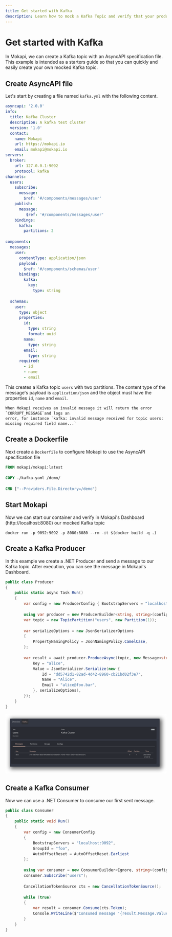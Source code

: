 ```yaml
---
title: Get started with Kafka
description: Learn how to mock a Kafka Topic and verify that your producer generates valid messages according your AsyncAPI specification.
---
```


# Get started with Kafka

In Mokapi, we can create a Kafka topic with an AsyncAPI specification file. This example is
intended as a starters guide so that you can quickly and easily create your own mocked Kafka 
topic.

## Create AsyncAPI file

Let's start by creating a file named `kafka.yml` with the following content.

```yaml
asyncapi: '2.0.0'
info:
  title: Kafka Cluster
  description: A kafka test cluster
  version: '1.0'
  contact:
    name: Mokapi
    url: https://mokapi.io
    email: mokapi@mokapi.io
servers:
  broker:
    url: 127.0.0.1:9092
    protocol: kafka
channels:
  users:
    subscribe:
      message:
        $ref: '#/components/messages/user'
    publish:
      message:
         $ref: '#/components/messages/user'
    bindings:
      kafka:
        partitions: 2

components:
  messages:
    user:
      contentType: application/json
      payload:
        $ref: '#/components/schemas/user'
      bindings:
        kafka:
          key:
            type: string

  schemas:
    user:
      type: object
      properties:
        id:
          type: string
          format: uuid
        name:
          type: string
        email:
          type: string
      required:
        - id
        - name
        - email
```

This creates a Kafka topic `users` with two partitions. The content type of the message's payload 
is `application/json` and the object must have the properties `id`, `name` and `email`.

``` box=info
When Mokapi receives an invalid message it will return the error `CORRUPT_MESSAGE`and logs an
error, for instance `kafka: invalid message received for topic users: missing required field name...`
```

## Create a Dockerfile

Next create a `Dockerfile` to configure Mokapi to use the AsyncAPI specification file

```dockerfile
FROM mokapi/mokapi:latest

COPY ./kafka.yaml /demo/

CMD ["--Providers.File.Directory=/demo"]
```

## Start Mokapi

Now we can start our container and verify in Mokapi's Dashboard (http://localhost:8080) our mocked Kafka topic

```
docker run -p 9092:9092 -p 8080:8080 --rm -it $(docker build -q .)
```

## Create a Kafka Producer

In this example we create a .NET Producer and send a message to our Kafka topic. After execution,
you can see the message in Mokapi's Dashboard.

```csharp
public class Producer
{
    public static async Task Run()
    {
        var config = new ProducerConfig { BootstrapServers = "localhost:9092" };

        using var producer = new ProducerBuilder<string, string>(config).Build();
        var topic = new TopicPartition("users", new Partition(1));

        var serializeOptions = new JsonSerializerOptions
        {
            PropertyNamingPolicy = JsonNamingPolicy.CamelCase,
        };
        
        var result = await producer.ProduceAsync(topic, new Message<string, string> {
            Key = "alice",
            Value = JsonSerializer.Serialize(new {
                Id = "dd5742d1-82ad-4d42-8960-cb21bd02f3e7",
                Name = "Alice",
                Email = "alice@foo.bar",
            }, serializeOptions),
        });
    }
}
```

<img src="/docs/examples/simple-kafka-example.png" alt="Mokapi Kafka Dashboard" title="Mokapi Kafka Dashboard" />

## Create a Kafka Consumer

Now we can use a .NET Consumer to consume our first sent message.

```csharp
public class Consumer
{
    public static void Run()
    {
        var config = new ConsumerConfig
        {
            BootstrapServers = "localhost:9092",
            GroupId = "foo",
            AutoOffsetReset = AutoOffsetReset.Earliest
        };

        using var consumer = new ConsumerBuilder<Ignore, string>(config).Build();
        consumer.Subscribe("users");

        CancellationTokenSource cts = new CancellationTokenSource();

        while (true)
        {
            var result = consumer.Consume(cts.Token);
            Console.WriteLine($"Consumed message '{result.Message.Value}' offset: {result.TopicPartitionOffset.Offset} partition: {result.TopicPartition.Partition}");
        }
    }
}
```